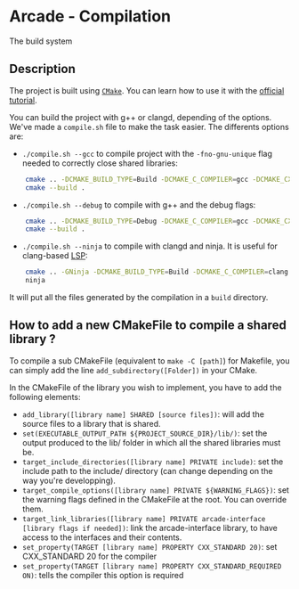 # Arcade - Compilation
The build system

## Description
The project is built using [`CMake`](https://cmake.org/). You can learn how to use it with the [official tutorial](https://cmake.org/cmake/help/latest/guide/tutorial/index.html).

You can build the project with g++ or clangd, depending of the options. We've made a `compile.sh` file to make the task easier. The differents options are:
* `./compile.sh --gcc` to compile project with the `-fno-gnu-unique` flag needed to correctly close shared libraries:
```sh
    cmake .. -DCMAKE_BUILD_TYPE=Build -DCMAKE_C_COMPILER=gcc -DCMAKE_CXX_COMPILER=g++ -DCMAKE_EXPORT_COMPILE_COMMANDS=true
    cmake --build .
```
* `./compile.sh --debug` to compile with g++ and the debug flags:
```sh
    cmake .. -DCMAKE_BUILD_TYPE=Debug -DCMAKE_C_COMPILER=gcc -DCMAKE_CXX_COMPILER=g++ -DCMAKE_EXPORT_COMPILE_COMMANDS=true
    cmake --build .
```
* `./compile.sh --ninja` to compile with clangd and ninja. It is useful for clang-based [LSP](https://en.wikipedia.org/wiki/Language_Server_Protocol):
```sh
    cmake .. -GNinja -DCMAKE_BUILD_TYPE=Build -DCMAKE_C_COMPILER=clang -DCMAKE_CXX_COMPILER=clang++ -DCMAKE_EXPORT_COMPILE_COMMANDS=true
    ninja
```
It will put all the files generated by the compilation in a `build` directory.

## How to add a new CMakeFile to compile a shared library ?
To compile a sub CMakeFile (equivalent to `make -C [path]`) for Makefile, you can simply add the line `add_subdirectory([Folder])` in your CMake.

In the CMakeFile of the library you wish to implement, you have to add the following elements:
* `add_library([library name] SHARED [source files])`: will add the source files to a library that is shared.
* `set(EXECUTABLE_OUTPUT_PATH ${PROJECT_SOURCE_DIR}/lib/)`: set the output produced to the lib/ folder in which all the shared libraries must be.
* `target_include_directories([library name] PRIVATE include)`: set the include path to the include/ directory (can change depending on the way you're developping).
* `target_compile_options([library name] PRIVATE ${WARNING_FLAGS})`: set the warning flags defined in the CMakeFile at the root. You can override them.
* `target_link_libraries([library name] PRIVATE arcade-interface [library flags if needed])`: link the arcade-interface library, to have access to the interfaces and their contents.
* `set_property(TARGET [library name] PROPERTY CXX_STANDARD 20)`: set CXX_STANDARD 20 for the compiler
* `set_property(TARGET [library name] PROPERTY CXX_STANDARD_REQUIRED ON)`: tells the compiler this option is required
